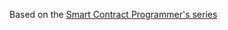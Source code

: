 Based on the [Smart Contract Programmer's series](https://www.youtube.com/@smartcontractprogrammer)
